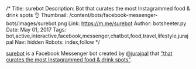 /*
Title: surebot
Description: Bot that curates the most Instagrammed food & drink spots 👌
Thumbnail: /content/bots/facebook-messenger-bots/images/surebot.png
Link: https://m.me/surebot
Author: botsheeter.py
Date: May 01, 2017
Tags: bot,active,interactive,facebook,messenger,chatbot,food,travel,lifestyle,jurajpal
Nav: hidden
Robots: index,follow
*/

[surebot](https://m.me/surebot) is a Facebook Messenger bot created by [@jurajpal](https://twitter.com/JurajPal) that ["that curates the most Instagrammed food & drink spots"](https://blog.surebot.io/launching-sure-5e695380c8bc).

